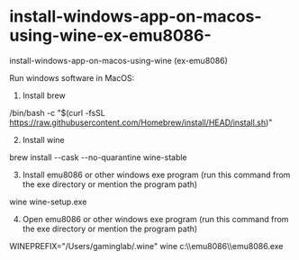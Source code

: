 # install-windows-app-on-macos-using-wine-ex-emu8086-
install-windows-app-on-macos-using-wine (ex-emu8086)


Run windows software in MacOS:

1. Install brew

/bin/bash -c "$(curl -fsSL https://raw.githubusercontent.com/Homebrew/install/HEAD/install.sh)"

2. Install wine

brew install --cask --no-quarantine wine-stable 

3. Install emu8086 or other windows exe program (run this command from the exe directory or mention the program path)

wine wine-setup.exe

4. Open emu8086 or other windows exe program (run this command from the exe directory or mention the program path)

WINEPREFIX="/Users/gaminglab/.wine" wine c:\\\\emu8086\\\\emu8086.exe 
